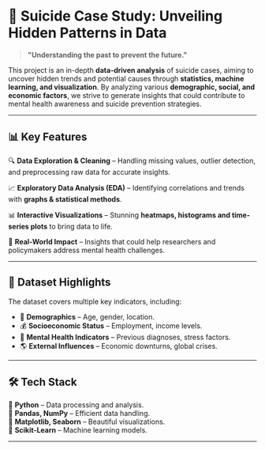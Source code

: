 # 🚀 Suicide Case Study: Unveiling Hidden Patterns in Data  

> **"Understanding the past to prevent the future."**  

This project is an in-depth **data-driven analysis** of suicide cases, aiming to uncover hidden trends and potential causes through **statistics, machine learning, and visualization**. By analyzing various **demographic, social, and economic factors**, we strive to generate insights that could contribute to mental health awareness and suicide prevention strategies.  

---

## 📊 Key Features  

🔍 **Data Exploration & Cleaning** – Handling missing values, outlier detection, and preprocessing raw data for accurate insights.  

📈 **Exploratory Data Analysis (EDA)** – Identifying correlations and trends with **graphs & statistical methods**.  

📊 **Interactive Visualizations** – Stunning **heatmaps, histograms and time-series plots** to bring data to life.  

📌 **Real-World Impact** – Insights that could help researchers and policymakers address mental health challenges.  

---

## 📂 Dataset Highlights  

The dataset covers multiple key indicators, including:  
- 🏡 **Demographics** – Age, gender, location.  
- 💰 **Socioeconomic Status** – Employment, income levels.  
- 🏥 **Mental Health Indicators** – Previous diagnoses, stress factors.  
- 🌎 **External Influences** – Economic downturns, global crises.  

---

## 🛠️ Tech Stack  

🔹 **Python** – Data processing and analysis.  
🔹 **Pandas, NumPy** – Efficient data handling.  
🔹 **Matplotlib, Seaborn** – Beautiful visualizations.  
🔹 **Scikit-Learn** – Machine learning models.  

---
